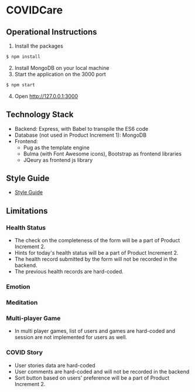 # COVIDCare

## Operational Instructions

1. Install the packages

```bash
$ npm install
```

2. Install MongoDB on your local machine
3. Start the application on the 3000 port

```bash
$ npm start
```

4. Open http://127.0.0.1:3000

## Technology Stack

- Backend: Express, with Babel to transpile the ES6 code
- Database (not used in Product Increment 1): MongoDB
- Frontend:
  - Pug as the template engine
  - Bulma (with Font Awesome icons), Bootstrap as frontend libraries
  - JQeury as frontend js library

## Style Guide

- [Style Guide](https://drive.google.com/file/d/1rmTzc3bJm9RRjVsINbyPQP6exCSvtLHA/view?usp=sharing)

## Limitations

### Health Status

- The check on the completeness of the form will be a part of Product Increment 2.
- Hints for today's health status will be a part of Product Increment 2.
- The health record submitted by the form will not be recorded in the backend.
- The previous health records are hard-coded.

### Emotion

### Meditation

### Multi-player Game

- In multi player games, list of users and games are hard-coded and session are not implemented for users as well.

### COVID Story

- User stories data are hard-coded
- User comments are hard-coded and will not be recorded in the backend
- Sort button based on users' preference will be a part of Product Increment 2.
